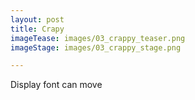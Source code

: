 ```yaml
---
layout: post
title: Crapy
imageTease: images/03_crappy_teaser.png
imageStage: images/03_crappy_stage.png

---
```


Display font can move